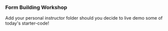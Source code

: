 ### Form Building Workshop

Add your personal instructor folder should you decide to live demo some of today's starter-code!
